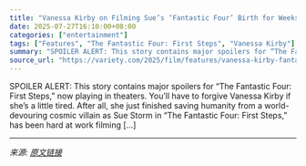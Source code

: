 ```yaml
---
title: "Vanessa Kirby on Filming Sue’s ‘Fantastic Four’ Birth for Weeks, Robert Downey Jr.’s Doom and (Hopefully) Breaking Bad as Malice"
date: 2025-07-27T16:10:00+08:00
categories: ["entertainment"]
tags: ["Features", "The Fantastic Four: First Steps", "Vanessa Kirby"]
summary: "SPOILER ALERT: This story contains major spoilers for “The Fantastic Four: First Steps,” now playing in theaters. You&#8217;ll have to forgive Vanessa Kirby if she&#8217;s a little tired. After all, s"
source_url: "https://variety.com/2025/film/features/vanessa-kirby-fantastic-four-birth-doctor-doom-malice-1236470896/"
---
```


SPOILER ALERT: This story contains major spoilers for “The Fantastic Four: First Steps,” now playing in theaters. You&#8217;ll have to forgive Vanessa Kirby if she&#8217;s a little tired. After all, she just finished saving humanity from a world-devouring cosmic villain as Sue Storm in &#8220;The Fantastic Four: First Steps,&#8221; has been hard at work filming [&#8230;]

---

*来源: [原文链接](https://variety.com/2025/film/features/vanessa-kirby-fantastic-four-birth-doctor-doom-malice-1236470896/)*
